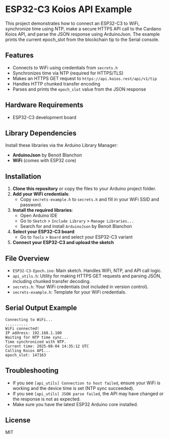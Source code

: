 
# ESP32-C3 Koios API Example

This project demonstrates how to connect an ESP32-C3 to WiFi, synchronize time using NTP, make a secure HTTPS API call to the Cardano Koios API, and parse the JSON response using ArduinoJson. The example prints the current epoch_slot from the blockchain tip to the Serial console.

## Features

- Connects to WiFi using credentials from `secrets.h`
- Synchronizes time via NTP (required for HTTPS/TLS)
- Makes an HTTPS GET request to `https://api.koios.rest/api/v1/tip`
- Handles HTTP chunked transfer encoding
- Parses and prints the `epoch_slot` value from the JSON response

## Hardware Requirements

- ESP32-C3 development board

## Library Dependencies

Install these libraries via the Arduino Library Manager:

- **ArduinoJson** by Benoit Blanchon
- **WiFi** (comes with ESP32 core)

## Installation

1. **Clone this repository** or copy the files to your Arduino project folder.
2. **Add your WiFi credentials**:
   - Copy `secrets-example.h` to `secrets.h` and fill in your WiFi SSID and password.
3. **Install the required libraries**:
   - Open Arduino IDE
   - Go to `Sketch` > `Include Library` > `Manage Libraries...`
   - Search for and install `ArduinoJson` by Benoit Blanchon
4. **Select your ESP32-C3 board**:
   - Go to `Tools` > `Board` and select your ESP32-C3 variant
5. **Connect your ESP32-C3 and upload the sketch**

## File Overview

- `ESP32-C3-Epoch.ino`: Main sketch. Handles WiFi, NTP, and API call logic.
- `api_utils.h`: Utility for making HTTPS GET requests and parsing JSON, including chunked transfer decoding.
- `secrets.h`: Your WiFi credentials (not included in version control).
- `secrets-example.h`: Template for your WiFi credentials.

## Serial Output Example

```text
Connecting to WiFi...
..........
WiFi connected!
IP address: 192.168.1.100
Waiting for NTP time sync...
Time synchronized with NTP.
Current time: 2025-08-04 14:35:12 UTC
Calling Koios API...
epoch_slot: 147163
```

## Troubleshooting

- If you see `[api_utils] Connection to host failed`, ensure your WiFi is working and the device time is set (NTP sync succeeded).
- If you see `[api_utils] JSON parse failed`, the API may have changed or the response is not as expected.
- Make sure you have the latest ESP32 Arduino core installed.

## License

MIT
